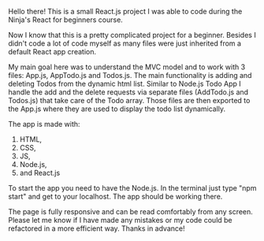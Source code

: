 Hello there! This is a small React.js project I was able to code during the Ninja's React for beginners course.

Now I know that this is a pretty complicated project for a beginner. Besides I didn't code a lot of code myself as many files were just inherited from a default React app creation.

My main goal here was to understand the MVC model and to work with 3 files: App.js, AppTodo.js and Todos.js.
The main functionality is adding and deleting Todos from the dynamic html list. Similar to Node.js Todo App I handle the add and the delete requests via separate files (AddTodo.js and Todos.js) that take care of the Todo array. Those files are then exported to the App.js where they are used to display the todo list dynamically. 

The app is made with:
1) HTML, 
2) CSS,
3) JS,
4) Node.js,
5) and React.js

To start the app you need to have the Node.js. In the terminal just type "npm start" and get to your localhost. The app should be working there.

The page is fully responsive and can be read comfortably from any screen. 
Please let me know if I have made any mistakes or my code could be refactored in a more efficient way. Thanks in advance!
